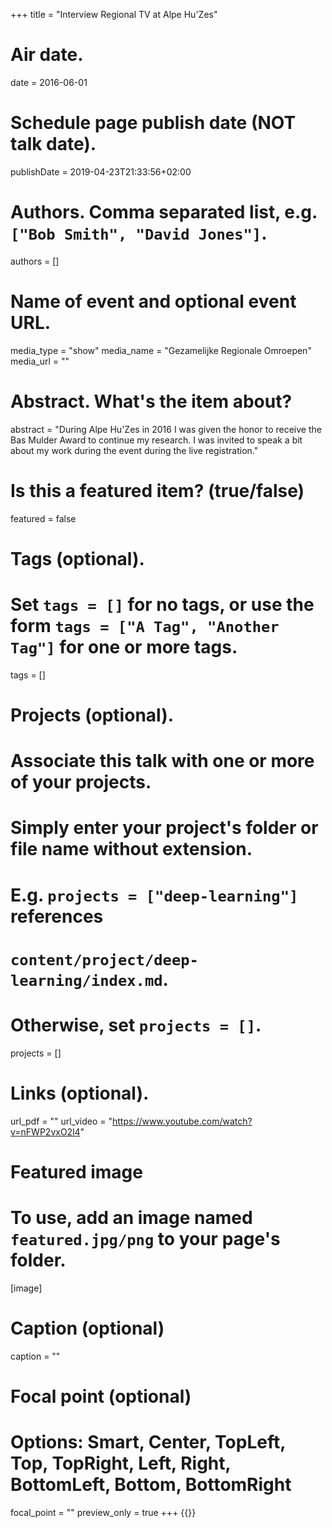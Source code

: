 +++
title = "Interview Regional TV at Alpe Hu'Zes"

# Air date.
date = 2016-06-01

# Schedule page publish date (NOT talk date).
publishDate = 2019-04-23T21:33:56+02:00

# Authors. Comma separated list, e.g. `["Bob Smith", "David Jones"]`.
authors = []

# Name of event and optional event URL.
media_type = "show"
media_name = "Gezamelijke Regionale Omroepen"
media_url = ""

# Abstract. What's the item about?
abstract = "During Alpe Hu'Zes in 2016 I was given the honor to receive the Bas Mulder Award to continue my research. I was invited to speak a bit about my work during the event during the live registration."

# Is this a featured item? (true/false)
featured = false

# Tags (optional).
#   Set `tags = []` for no tags, or use the form `tags = ["A Tag", "Another Tag"]` for one or more tags.
tags = []

# Projects (optional).
#   Associate this talk with one or more of your projects.
#   Simply enter your project's folder or file name without extension.
#   E.g. `projects = ["deep-learning"]` references 
#   `content/project/deep-learning/index.md`.
#   Otherwise, set `projects = []`.
projects = []

# Links (optional).
url_pdf = ""
url_video = "https://www.youtube.com/watch?v=nFWP2vxO2l4"

# Featured image
# To use, add an image named `featured.jpg/png` to your page's folder. 
[image]
  # Caption (optional)
  caption = ""

  # Focal point (optional)
  # Options: Smart, Center, TopLeft, Top, TopRight, Left, Right, BottomLeft, Bottom, BottomRight
  focal_point = ""
  preview_only = true
+++
{{<youtube nFWP2vxO2l4>}}